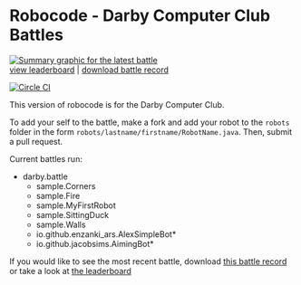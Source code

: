 # Robocode - Darby Computer Club Battles

[![Summary graphic for the latest battle](https://darbycomputerclub.github.io/darbyrobocode/results/melee/darbygraphic.png)](https://darbycomputerclub.github.io/darbyrobocode/results/melee/darby-col.txt)<br>
[view leaderboard](https://darbycomputerclub.github.io/darbyrobocode/results/melee/darby-col.txt) | [download battle record](https://darbycomputerclub.github.io/darbyrobocode/results/melee/darby.br)

[![Circle CI](https://circleci.com/gh/DarbyComputerClub/darbyrobocode/tree/master.svg?style=svg)](https://circleci.com/gh/DarbyComputerClub/darbyrobocode/tree/master)

This version of robocode is for the Darby Computer Club. 

To add your self to the battle, make a fork and add your robot to the `robots` folder in the form `robots/lastname/firstname/RobotName.java`. Then, submit a pull request.

Current battles run:
  - darby.battle
    - sample.Corners
    - sample.Fire
    - sample.MyFirstRobot
    - sample.SittingDuck
    - sample.Walls
    - io.github.enzanki_ars.AlexSimpleBot*
    - io.github.jacobsims.AimingBot*

If you would like to see the most recent battle, download [this battle record](https://darbycomputerclub.github.io/darbyrobocode/results/melee/darby.br) or take a look at [the leaderboard](https://darbycomputerclub.github.io/darbyrobocode/results/melee/darby-col.txt)
